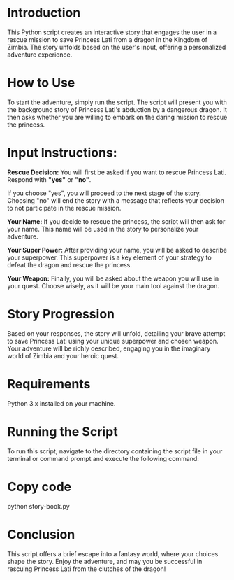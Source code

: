 # Introduction

This Python script creates an interactive story that engages the user in a rescue mission to save Princess Lati from a dragon in the Kingdom of Zimbia. The story unfolds based on the user's input, offering a personalized adventure experience.

# How to Use

To start the adventure, simply run the script. The script will present you with the background story of Princess Lati's abduction by a dangerous dragon. It then asks whether you are willing to embark on the daring mission to rescue the princess.

# Input Instructions:
**Rescue Decision:** You will first be asked if you want to rescue Princess Lati. Respond with **"yes"** or **"no"**.

If you choose "yes", you will proceed to the next stage of the story.
Choosing "no" will end the story with a message that reflects your decision to not participate in the rescue mission.

**Your Name:** If you decide to rescue the princess, the script will then ask for your name. This name will be used in the story to personalize your adventure.

**Your Super Power:** After providing your name, you will be asked to describe your superpower. This superpower is a key element of your strategy to defeat the dragon and rescue the princess.

**Your Weapon:** Finally, you will be asked about the weapon you will use in your quest. Choose wisely, as it will be your main tool against the dragon.

# Story Progression

Based on your responses, the story will unfold, detailing your brave attempt to save Princess Lati using your unique superpower and chosen weapon. Your adventure will be richly described, engaging you in the imaginary world of Zimbia and your heroic quest.

# Requirements

Python 3.x installed on your machine.
# Running the Script

To run this script, navigate to the directory containing the script file in your terminal or command prompt and execute the following command:

# Copy code
python story-book.py

# Conclusion
This script offers a brief escape into a fantasy world, where your choices shape the story. Enjoy the adventure, and may you be successful in rescuing Princess Lati from the clutches of the dragon!
